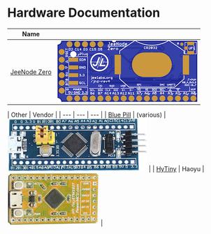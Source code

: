 # Hardware Documentation

| Name | |
| --- | --- |
| [JeeNode Zero](jnz.html) | ![](jnz-small.png) |

| Other | Vendor |
| --- | --- | --- |
| [Blue Pill](bluepill.html) | (various) | ![](bluepill-small.png)  |
| [HyTiny](hytiny.html) | Haoyu  | ![](hytiny-small.jpg) |
